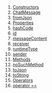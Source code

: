 1.  [Constructors](./ChatMessage-class.md)
2.  [ChatMessage](./ChatMessage/ChatMessage.md)
3.  [fromJson](./ChatMessage/ChatMessage.fromJson.md)
4.  [Properties](./ChatMessage-class.md)
5.  [hashCode](https://api.flutter.dev/flutter/dart-core/Object/hashCode.html)
6.  [id](./ChatMessage/id.md)
7.  [messageContent](./ChatMessage/messageContent.md)
8.  [receiver](./ChatMessage/receiver.md)
9.  [runtimeType](https://api.flutter.dev/flutter/dart-core/Object/runtimeType.html)
10. [sender](./ChatMessage/sender.md)
11. [Methods](./ChatMessage-class.md)
12. [noSuchMethod](https://api.flutter.dev/flutter/dart-core/Object/noSuchMethod.html)
13. [toJson](./ChatMessage/toJson.md)
14. [toString](https://api.flutter.dev/flutter/dart-core/Object/toString.html)
15. [Operators](./ChatMessage-class.md)
16. [operator
    ==](https://api.flutter.dev/flutter/dart-core/Object/operator_equals.html)
